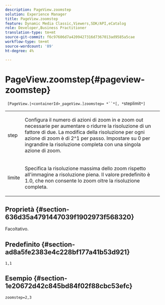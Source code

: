 ```yaml
---
description: PageView.zoomstep
solution: Experience Manager
title: PageView.zoomstep
feature: Dynamic Media Classic,Viewers,SDK/API,eCatalog
role: Developer,Business Practitioner
translation-type: tm+mt
source-git-commit: f6c97606d7a4209427316d7367013ad9585a5cae
workflow-type: tm+mt
source-wordcount: '89'
ht-degree: 4%

---
```



# PageView.zoomstep{#pageview-zoomstep}

` [PageView.|<containerId>_pageView.]zoomstep= *``*[, *`steplimit`*]`

<table id="table_82C9252157DB41B5B98505855975D2F5"> 
 <tbody> 
  <tr> 
   <td colname="col1"> <p> <span class="codeph"><span class="varname"> step</span></span> </p> </td> 
   <td colname="col2"> <p> Configura il numero di azioni di zoom in e zoom out necessarie per aumentare o ridurre la risoluzione di un fattore di due. La modifica della risoluzione per ogni azione di zoom è di 2^1 per passo. Impostare su <span class="codeph"> 0</span> per ingrandire la risoluzione completa con una singola azione di zoom. </p> </td> 
  </tr> 
  <tr> 
   <td colname="col1"> <p><span class="codeph"><span class="varname"> limite</span></span> </p> </td> 
   <td colname="col2"> <p> Specifica la risoluzione massima dello zoom rispetto all'immagine a risoluzione piena. Il valore predefinito è <span class="codeph"> 1.0</span>, che non consente lo zoom oltre la risoluzione completa. </p> </td> 
  </tr> 
 </tbody> 
</table>

## Proprietà {#section-636d35a4791447039f1902973f568320}

Facoltativo.

## Predefinito {#section-ad8a5fe2383e4c228bf177a41b53d921}

`1,1`

## Esempio {#section-1e20672d42c845bd84f02f88cbc53efc}

`zoomstep=2,3`
